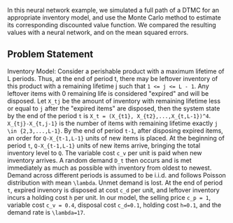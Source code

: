 In this neural network example, we simulated a full path of a DTMC for an appropriate inventory model, and use the Monte Carlo method to estimate its corresponding discounted value function. We compared the resulting values with a neural network, and on the mean squared errors. 

## Problem Statement

Inventory Model: Consider a perishable product with a maximum lifetime of L periods. Thus, at the end of period t, there may be leftover inventory of this product with a remaining lifetime j such that `1 <= j <= L - 1`. Any leftover items with 0 remaining life is considered "expired" and will be disposed. Let `X_tj` be the amount of inventory with remaining lifetime less or equal to `j` after the "expired items" are disposed, then the system state by the end of the period `t` is `X_t = (X_{t1}, X_{t2},...,X_{t,L-1})^4`. `X_{tj}-X_{t,j-1}` is the number of items with remaining lifetime exactly `j \in {2,3,...,L-1}`.
By the end of period `t-1`, after disposing expired items, an order for `Q-X_{t-1,L-1}` units of new items is placed. At the beginning of period `t`, `Q-X_{t-1,L-1}` units of new items arrive, bringing the total inventory level to `Q`. The variable cost `c_v` per unit is paid when new inventory arrives. A random demand `D_t` then occurs and is met immediately as much as possible with inventory from oldest to newest. Demand across different periods is assumed to be i.i.d. and follows Poisson distribution with mean `\lambda`. Unmet demand is lost. At the end of period `t`, expired invenory is disposed at cost `c_d` per unit, and leftover inventory incurs a holding cost `h` per unit. 
In our model, the selling price `c_p = 1`, variable cost `c_v = 0.4`, disposal cost `c_d=0.1`, holding cost `h=0.1`, and the demand rate is `\lambda=17`. 
